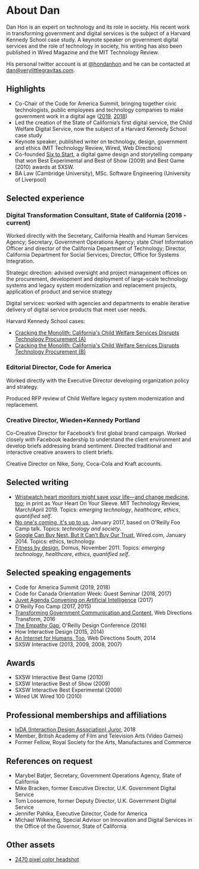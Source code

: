 # About Dan

Dan Hon is an expert on technology and its role in society. His recent work in transforming government and digital services is the subject of a Harvard Kennedy School case study. A keynote speaker on government digital services and the role of technology in society, his writing has also been published in Wired Magazine and the MIT Technology Review. 

His personal twitter account is at [@hondanhon](https://twitter.com/@hondanhon/) and he can be contacted at [dan@verylittlegravitas.com](mailto:dan@verylittlegravitas.com]). 

## Highlights
* Co-Chair of the Code for America Summit, bringing together civic technologists, public employees and technology companies to make government work in a digital age ([2019](https://www.youtube.com/playlist?list=PL65XgbSILalUkMOjuufa1RWofJ-dFPK6q), [2018](https://www.youtube.com/playlist?list=PL65XgbSILalU3CPOpBOzBiX-31rzk8oox))
* Led the creation of the State of California’s first digital service, the Child Welfare Digital Service, now the subject of a Harvard Kennedy School case study
* Keynote speaker, published writer on technology, design, government and ethics (MIT Technology Review, Wired, Web Directions)
* Co-founded [Six to Start](https://www.sixtostart.com/), a digital game design and storytelling company that won Best Experimental and Best of Show (2009) and Best Game (2010) awards at SXSW.
* BA Law (Cambridge University), MSc. Software Engineering (University of Liverpool)

## Selected experience

### Digital Transformation Consultant, State of California (2016 - current)
Worked directly with the Secretary, California Health and Human Services Agency; Secretary, Government Operations Agency; state Chief Information Officer and director of the California Department of Technology; Director, California Department for Social Services; Director, Office for Systems Integration.

Strategic direction: advised oversight and project management offices on the procurement, development and deployment of large-scale technology systems and legacy system modernization and replacement projects, application of product and service strategy

Digital services: worked with agencies and departments to enable iterative delivery of digital service products that meet user needs.

Harvard Kennedy School cases: 

* [Cracking the Monolith: California's Child Welfare Services Disrupts Technology Procurement (A)](https://case.hks.harvard.edu/cracking-the-monolith-californias-child-welfare-services-disrupts-technology-procurement-a/)
* [Cracking the Monolith: California's Child Welfare Services Disrupts Technology Procurement (B)](https://case.hks.harvard.edu/cracking-the-monolith-californias-child-welfare-services-disrupts-technology-procurement-b/)


### Editorial Director, Code for America 

Worked directly with the Executive Director developing organization policy and strategy.

Produced RFP review of Child Welfare legacy system modernization and replacement. 

### Creative Director, Wieden+Kennedy Portland 
Co-Creative Director for Facebook’s first global brand campaign. Worked closely with Facebook leadership to understand the client environment and develop briefs addressing brand sentiment. Directed traditional and interactive creative answers to client briefs. 

Creative Director on Nike, Sony, Coca-Cola and Kraft accounts. 

## Selected writing

- [Wristwatch heart monitors might save your life—and change medicine, too](https://www.technologyreview.com/s/612929/wristwatch-heart-monitors-might-save-your-lifeand-change-medicine-too/); in print as Your Heart On Your Sleeve. MIT Technology Review, March/April 2019. Topics: _emerging technology_, _healthcare_, _ethics_, _quantified self_.
- [No one's coming, it's up to us](https://medium.com/@hondanhon/no-ones-coming-it-s-up-to-us-de8d9442d0d), January 2017, based on O'Reilly Foo Camp talk. Topics: _technology and society_.
- [Google Can Buy Nest, But It Can’t Buy Our Trust](https://www.wired.com/2014/01/google-didnt-just-acquire-nest-annexed-whole-new-territory/), Wired.com, January 2014. Topics: ethics, technology.
- [Fitness by design](https://www.domusweb.it/en/design/2012/11/28/fitness-by-design.html), Domus, November 2011. Topics:  _emerging technology_, _healthcare_, _ethics_, _quantified self_.

## Selected speaking engagements

* Code for America Summit (2019, 2018)
* Code for Canada Orientation Week: Guest Seminar (2018, 2017)
* [Juvet Agenda Convening on Artificial Intelligence](http://juvetagenda.org/) (2017)
* O'Reilly Foo Camp (2017, 2015)
* [Transforming Government Communication and Content](https://www.webdirections.org/transform16/speakers/dan-hon.html), Web Directions Transform, 2016
* [The Empathy Gap](https://www.oreilly.com/library/view/oreilly-design-conference/9781491944578/video237797.html), O'Reilly Design Conference (2016)
* How Interactive Design (2015, 2014)
* [An Internet for Humans, Too](https://www.webdirections.org/blog/video-week-dan-hon/), Web Directions South, 2014
* SXSW Interactive (2013, 2009, 2008, 2007) 

## Awards
* SXSW Interactive Best Game (2010)
* SXSW Interactive Best of Show (2009)
* SXSW Interactive Best Experimental (2009)
* Wired UK Wired 100 (2010)

## Professional memberships and affiliations

* [IxDA (Interaction Design Association) Juror](http://awards.ixda.org/juror/2018-dan-hon/), 2018
* Member, British Academy of Film and Television Arts (Video Games)
* Former Fellow, Royal Society for the Arts, Manufactures and Commerce

## References on request

* Marybel Batjer, Secretary, Government Operations Agency, State of California
* Mike Bracken, former Executive Director, U.K. Government Digital Service
* Tom Loosemore, former Deputy Director, U.K. Government Digital Service
* Jennifer Pahlka, Executive Director, Code for America 
* Michael Wilkening, Special Advisor on Innovation and Digital Services in the Office of the Governor, State of California

## Other assets

* [2470 pixel color headshot](/assets/images/danhon-headshot-2019-color-2470px.jpeg)